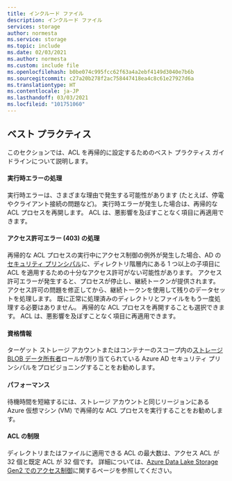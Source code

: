 ```yaml
---
title: インクルード ファイル
description: インクルード ファイル
services: storage
author: normesta
ms.service: storage
ms.topic: include
ms.date: 02/03/2021
ms.author: normesta
ms.custom: include file
ms.openlocfilehash: b0be074c995fcc62f63a4a2ebf4149d3040e7b6b
ms.sourcegitcommit: c27a20b278f2ac758447418ea4c8c61e27927d6a
ms.translationtype: HT
ms.contentlocale: ja-JP
ms.lasthandoff: 03/03/2021
ms.locfileid: "101751060"
---
```

## <a name="best-practices"></a>ベスト プラクティス

このセクションでは、ACL を再帰的に設定するためのベスト プラクティス ガイドラインについて説明します。 

#### <a name="handling-runtime-errors"></a>実行時エラーの処理

実行時エラーは、さまざまな理由で発生する可能性があります (たとえば、停電やクライアント接続の問題など)。 実行時エラーが発生した場合は、再帰的な ACL プロセスを再開します。 ACL は、悪影響を及ぼすことなく項目に再適用できます。 

#### <a name="handling-permission-errors-403"></a>アクセス許可エラー (403) の処理

再帰的な ACL プロセスの実行中にアクセス制御の例外が発生した場合、AD の[セキュリティ プリンシパル](../articles/role-based-access-control/overview.md#security-principal)に、ディレクトリ階層内にある 1 つ以上の子項目に ACL を適用するための十分なアクセス許可がない可能性があります。 アクセス許可エラーが発生すると、プロセスが停止し、継続トークンが提供されます。 アクセス許可の問題を修正してから、継続トークンを使用して残りのデータセットを処理します。 既に正常に処理済みのディレクトリとファイルをもう一度処理する必要はありません。 再帰的な ACL プロセスを再開することも選択できます。 ACL は、悪影響を及ぼすことなく項目に再適用できます。 

#### <a name="credentials"></a>資格情報 

ターゲット ストレージ アカウントまたはコンテナーのスコープ内の[ストレージ BLOB データ所有者](../articles/role-based-access-control/built-in-roles.md#storage-blob-data-owner)ロールが割り当てられている Azure AD セキュリティ プリンシパルをプロビジョニングすることをお勧めします。 

#### <a name="performance"></a>パフォーマンス 

待機時間を短縮するには、ストレージ アカウントと同じリージョンにある Azure 仮想マシン (VM) で再帰的な ACL プロセスを実行することをお勧めします。 

#### <a name="acl-limits"></a>ACL の制限

ディレクトリまたはファイルに適用できる ACL の最大数は、アクセス ACL が 32 個と既定 ACL が 32 個です。 詳細については、[Azure Data Lake Storage Gen2 でのアクセス制御](../articles/storage/blobs/data-lake-storage-access-control.md)に関するページを参照してください。